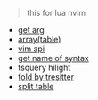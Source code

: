 > this for lua nvim

- [get arg](get-arg)
- [array(table)](./array-table)
- [vim api](vim-api)
- [get name of syntax](get-name-of-syntax)
- tsquery hilight
- [fold by tresitter](fold-by-tresitter)
- [split table](split-table)
